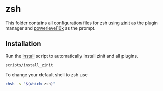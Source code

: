 # zsh

This folder contains all configuration files for zsh using
[zinit](https://github.com/zdharma-continuum/zinit) as the plugin manager and
[powerlevel10k](https://github.com/romkatv/powerlevel10k) as the prompt.

## Installation

Run the [install](./scripts/install_zinit) script to automatically install
zinit and all plugins.

```bash
scripts/install_zinit
```

To change your default shell to zsh use

```bash
chsh -s "$(which zsh)"
```
